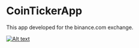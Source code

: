 # CoinTickerApp
This app developed for the binance.com exchange.


[![Alt text](https://img.youtube.com/vi/wOt-wq1w6ss/0.jpg)](https://www.youtube.com/watch?v=wOt-wq1w6ss)
